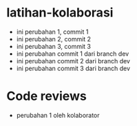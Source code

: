 # latihan-kolaborasi
- ini perubahan 1, commit 1
- ini perubahan 2, commit 2
- ini perubahan 3, commit 3
- ini perubahan commit 1 dari branch dev
- ini perubahan commit 2 dari branch dev
- ini perubahan commit 3 dari branch dev

# Code reviews
- perubahan 1 oleh kolaborator

